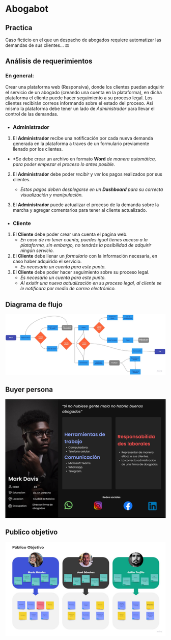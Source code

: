# Abogabot

## Practica
Caso ficticio en el que un despacho de abogados requiere automatizar las demandas de sus clientes... ⚖️</hr>

## Análisis de requerimientos

### En general:
Crear una plataforma web (Responsiva), donde los clientes puedan adquirir el servicio de un abogado (creando una cuenta en la plataforma), en dicha plataforma el cliente puede hacer seguimiento a su proceso legal. Los clientes recibirán correos informando sobre el estado del proceso.
Asi mismo la plataforma debe tener un lado de *Administrador* para llevar el control de las demandas.

* ### Administrador
1. El **Administrador** recibe una notificación por cada nueva demanda generada en la plataforma a traves de un formulario previamente llenado por los clientes.
 * *Se debe crear un archivo en formato **Word** *de manera automática, para poder empezar el proceso lo antes posible.*

2. El **Administrador** debe poder *recibir* y *ver* los pagos realizados por sus clientes.
    * *Estos pagos deben desplegarse en un ***Dashboard*** para su correcta visualización y manipulación.*

3. El **Administrador** puede actualizar el proceso de la demanda sobre la marcha y agregar comentarios para tener al  cliente actualizado.

* ### Cliente
1. El **Cliente** debe poder crear una cuenta el pagina web.
    * *En caso de no tener cuenta, puedes igual tienes acceso a la plataforma, sin embargo, no tendrás la posibilidad de adquirir ningún servicio.*
2. El **Cliente** debe llenar un *formulario* con la información necesaria, en caso haber adquirido el servicio.
    * *Es necesario un cuenta para este punto.*
3. El **Cliente** debe poder hacer seguimiento sobre su proceso legal.
    * *Es necesario un cuenta para este punto.*
    * *Al existir una nueva actualización en su proceso legal, al cliente se le notificara por medio de correo electrónico.*

## Diagrama de flujo
![Diagrama](./Resources/Diagrama_de_flujo.jpg)

## Buyer persona
![Diagrama](./Resources/buyer_persona.png)

## Publico objetivo
![Diagrama](./Resources/Publico_objetivo.jpg)
